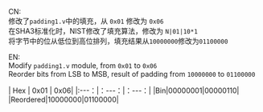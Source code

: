 CN:  
修改了`padding1.v`中的填充，从 `0x01`     修改为   `0x06`  
在SHA3标准化时，NIST修改了填充算法，修改为   `N|01|10*1`  
将字节中的位从低位到高位排列，填充结果从`10000000`修改为`01100000`  
  
EN:  
Modify `padding1.v` module, from `0x01`    to       `0x06`  
Reorder bits from LSB to MSB, result of padding from `10000000` to `01100000`  

| Hex | 0x01  | 0x06|
|:---：|：---：|：---：|
|Bin|00000001|00000110|
|Reordered|10000000|01100000|
